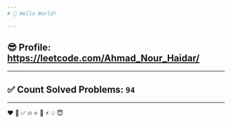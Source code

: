 ```yaml
---
# 👋 Hello World!

---
```

## 😎 Profile: https://leetcode.com/Ahmad_Nour_Haidar/

---
## ✅ Count Solved Problems: ```94```

---
❤
👋
‍✅
🔥
⭐
🌟
⚡
💡
😇
